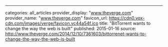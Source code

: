 ---
categories: all_articles
provider_display: "www.theverge.com"
provider_name: "www.theverge.com"
favicon_url: https://cdn0.vox-cdn.com/images/verge/favicon.vc44a54f.ico
title: "BitTorrent wants to change the way the web is built"
published: 2015-01-16
source: http://www.theverge.com/2014/12/10/7361603/bittorrenet-wants-to-change-the-way-the-web-is-built